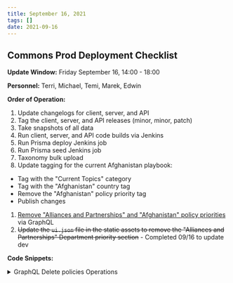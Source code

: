 ```yaml
---
title: September 16, 2021
tags: []
date: 2021-09-16
---
```


## Commons Prod Deployment Checklist

**Update Window:** Friday September 16, 14:00 - 18:00

**Personnel:** Terri, Michael, Temi, Marek, Edwin

**Order of Operation:**

1. Update changelogs for client, server, and API
1. Tag the client, server, and API releases (minor, minor, patch)
1. Take snapshots of all data
1. Run client, server, and API code builds via Jenkins
1. Run Prisma deploy Jenkins job
1. Run Prisma seed Jenkins job
1. Taxonomy bulk upload
1. Update tagging for the current Afghanistan playbook:
  - Tag with the "Current Topics" category
  - Tag with the "Afghanistan" country tag
  - Remove the "Afghanistan" policy priority tag
  - Publish changes
1. [Remove "Alliances and Partnerships" and "Afghanistan" policy priorities](#gql-policy) via GraphQL
1. ~~Update the `ui.json` file in the static assets to remove the "Alliances and Partnerships" Department priority section~~ - Completed 09/16 to update dev

**Code Snippets:**

<details id="gql-policy"><summary>GraphQL Delete policies Operations</summary>
  <pre><code class="language-graphql hljs">
    query POLICIES {
      policyPriorities {
        id
        name
        theme
      }
    }

    mutation DELETE_AFGHANISTAN_POLICY {
      deletePolicyPriority(
        where: { id: "cksouaajfeeq0074414dpzdze" }
      ) {
        id
        name
      }
    }

    mutation DELETE_ALLIANCES_POLICY {
      deletePolicyPriority(
        where: { id: "ckr802nqm9ors0744h5mhi91y" }
      ) {
        id
        name
      }
    }
  </code></pre>
</details>
